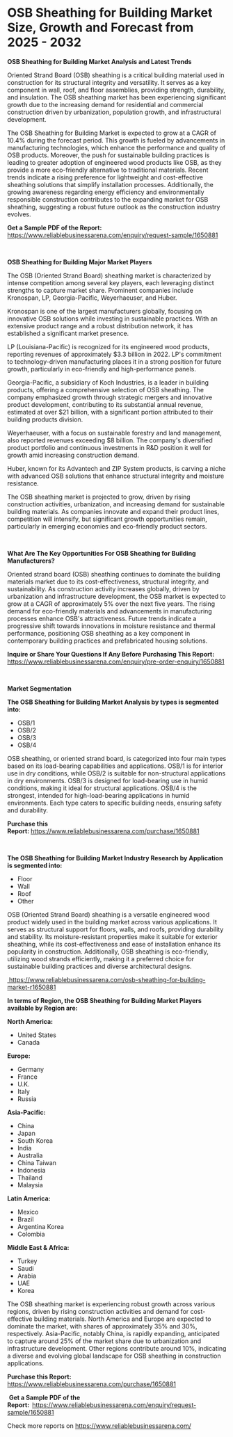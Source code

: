 <p><h1>OSB Sheathing for Building Market Size, Growth and Forecast from 2025 - 2032</h1></p><p><strong>OSB Sheathing for Building Market Analysis and Latest Trends</strong></p>
<p><p>Oriented Strand Board (OSB) sheathing is a critical building material used in construction for its structural integrity and versatility. It serves as a key component in wall, roof, and floor assemblies, providing strength, durability, and insulation. The OSB sheathing market has been experiencing significant growth due to the increasing demand for residential and commercial construction driven by urbanization, population growth, and infrastructural development.</p><p>The OSB Sheathing for Building Market is expected to grow at a CAGR of 10.4% during the forecast period. This growth is fueled by advancements in manufacturing technologies, which enhance the performance and quality of OSB products. Moreover, the push for sustainable building practices is leading to greater adoption of engineered wood products like OSB, as they provide a more eco-friendly alternative to traditional materials. Recent trends indicate a rising preference for lightweight and cost-effective sheathing solutions that simplify installation processes. Additionally, the growing awareness regarding energy efficiency and environmentally responsible construction contributes to the expanding market for OSB sheathing, suggesting a robust future outlook as the construction industry evolves.</p></p>
<p><strong>Get a Sample PDF of the Report:&nbsp;</strong> <a href="https://www.reliablebusinessarena.com/enquiry/request-sample/1650881?utm_campaign=2793&utm_medium=2&utm_source=Github&utm_content=ia&utm_term=24032025&utm_id=osb-sheathing-for-building">https://www.reliablebusinessarena.com/enquiry/request-sample/1650881</a></p>
<p>&nbsp;</p>
<p><strong>OSB Sheathing for Building Major Market Players</strong></p>
<p><p>The OSB (Oriented Strand Board) sheathing market is characterized by intense competition among several key players, each leveraging distinct strengths to capture market share. Prominent companies include Kronospan, LP, Georgia-Pacific, Weyerhaeuser, and Huber. </p><p>Kronospan is one of the largest manufacturers globally, focusing on innovative OSB solutions while investing in sustainable practices. With an extensive product range and a robust distribution network, it has established a significant market presence. </p><p>LP (Louisiana-Pacific) is recognized for its engineered wood products, reporting revenues of approximately $3.3 billion in 2022. LP's commitment to technology-driven manufacturing places it in a strong position for future growth, particularly in eco-friendly and high-performance panels.</p><p>Georgia-Pacific, a subsidiary of Koch Industries, is a leader in building products, offering a comprehensive selection of OSB sheathing. The company emphasized growth through strategic mergers and innovative product development, contributing to its substantial annual revenue, estimated at over $21 billion, with a significant portion attributed to their building products division. </p><p>Weyerhaeuser, with a focus on sustainable forestry and land management, also reported revenues exceeding $8 billion. The company's diversified product portfolio and continuous investments in R&D position it well for growth amid increasing construction demand.</p><p>Huber, known for its Advantech and ZIP System products, is carving a niche with advanced OSB solutions that enhance structural integrity and moisture resistance. </p><p>The OSB sheathing market is projected to grow, driven by rising construction activities, urbanization, and increasing demand for sustainable building materials. As companies innovate and expand their product lines, competition will intensify, but significant growth opportunities remain, particularly in emerging economies and eco-friendly product sectors.</p></p>
<p>&nbsp;</p>
<p><strong>What Are The Key Opportunities For OSB Sheathing for Building Manufacturers?</strong></p>
<p><p>Oriented strand board (OSB) sheathing continues to dominate the building materials market due to its cost-effectiveness, structural integrity, and sustainability. As construction activity increases globally, driven by urbanization and infrastructure development, the OSB market is expected to grow at a CAGR of approximately 5% over the next five years. The rising demand for eco-friendly materials and advancements in manufacturing processes enhance OSB's attractiveness. Future trends indicate a progressive shift towards innovations in moisture resistance and thermal performance, positioning OSB sheathing as a key component in contemporary building practices and prefabricated housing solutions.</p></p>
<p><strong>Inquire or Share Your Questions If Any Before Purchasing This Report:</strong> <a href="https://www.reliablebusinessarena.com/enquiry/pre-order-enquiry/1650881?utm_campaign=2793&utm_medium=2&utm_source=Github&utm_content=ia&utm_term=24032025&utm_id=osb-sheathing-for-building">https://www.reliablebusinessarena.com/enquiry/pre-order-enquiry/1650881</a></p>
<p>&nbsp;</p>
<p><strong>Market Segmentation</strong></p>
<p><strong>The OSB Sheathing for Building Market Analysis by types is segmented into:</strong></p>
<p><ul><li>OSB/1</li><li>OSB/2</li><li>OSB/3</li><li>OSB/4</li></ul></p>
<p><p>OSB sheathing, or oriented strand board, is categorized into four main types based on its load-bearing capabilities and applications. OSB/1 is for interior use in dry conditions, while OSB/2 is suitable for non-structural applications in dry environments. OSB/3 is designed for load-bearing use in humid conditions, making it ideal for structural applications. OSB/4 is the strongest, intended for high-load-bearing applications in humid environments. Each type caters to specific building needs, ensuring safety and durability.</p></p>
<p><strong>Purchase this Report:&nbsp;</strong><a href="https://www.reliablebusinessarena.com/purchase/1650881?utm_campaign=2793&utm_medium=2&utm_source=Github&utm_content=ia&utm_term=24032025&utm_id=osb-sheathing-for-building">https://www.reliablebusinessarena.com/purchase/1650881</a></p>
<p>&nbsp;</p>
<p><strong>The OSB Sheathing for Building Market Industry Research by Application is segmented into:</strong></p>
<p><ul><li>Floor</li><li>Wall</li><li>Roof</li><li>Other</li></ul></p>
<p><p>OSB (Oriented Strand Board) sheathing is a versatile engineered wood product widely used in the building market across various applications. It serves as structural support for floors, walls, and roofs, providing durability and stability. Its moisture-resistant properties make it suitable for exterior sheathing, while its cost-effectiveness and ease of installation enhance its popularity in construction. Additionally, OSB sheathing is eco-friendly, utilizing wood strands efficiently, making it a preferred choice for sustainable building practices and diverse architectural designs.</p></p>
<p><a href="https://www.reliablebusinessarena.com/osb-sheathing-for-building-market-r1650881?utm_campaign=2793&utm_medium=2&utm_source=Github&utm_content=ia&utm_term=24032025&utm_id=osb-sheathing-for-building">&nbsp;https://www.reliablebusinessarena.com/osb-sheathing-for-building-market-r1650881</a></p>
<p><strong>In terms of Region, the OSB Sheathing for Building Market Players available by Region are:</strong></p>
<p>
    <p> <strong> North America: </strong>
        <ul>
            <li>United States</li>
            <li>Canada</li>
        </ul>
        </p> 
    <p> <strong> Europe: </strong>
        <ul>
            <li>Germany</li>
            <li>France</li>
            <li>U.K.</li>
            <li>Italy</li>
            <li>Russia</li>
        </ul>
        </p> 
    <p> <strong> Asia-Pacific: </strong>
        <ul>
            <li>China</li>
            <li>Japan</li>
            <li>South Korea</li>
            <li>India</li>
            <li>Australia</li>
            <li>China Taiwan</li>
            <li>Indonesia</li>
            <li>Thailand</li>
            <li>Malaysia</li>
        </ul>
        </p> 
    <p> <strong> Latin America: </strong>
        <ul>
            <li>Mexico</li>
            <li>Brazil</li>
            <li>Argentina Korea</li>
            <li>Colombia</li>
        </ul>
        </p> 
    <p> <strong> Middle East & Africa: </strong>
        <ul>
            <li>Turkey</li>
            <li>Saudi</li>
            <li>Arabia</li>
            <li>UAE</li>
            <li>Korea</li>
        </ul>
    </p>
    </p>
<p><p>The OSB sheathing market is experiencing robust growth across various regions, driven by rising construction activities and demand for cost-effective building materials. North America and Europe are expected to dominate the market, with shares of approximately 35% and 30%, respectively. Asia-Pacific, notably China, is rapidly expanding, anticipated to capture around 25% of the market share due to urbanization and infrastructure development. Other regions contribute around 10%, indicating a diverse and evolving global landscape for OSB sheathing in construction applications.</p></p>
<p><strong>Purchase this Report: </strong><a href="https://www.reliablebusinessarena.com/purchase/1650881?utm_campaign=2793&utm_medium=2&utm_source=Github&utm_content=ia&utm_term=24032025&utm_id=osb-sheathing-for-building">https://www.reliablebusinessarena.com/purchase/1650881</a></p>
<p>&nbsp;<strong>Get a Sample PDF of the Report:&nbsp;&nbsp;</strong><a href="https://www.reliablebusinessarena.com/enquiry/request-sample/1650881?utm_campaign=2793&utm_medium=2&utm_source=Github&utm_content=ia&utm_term=24032025&utm_id=osb-sheathing-for-building">https://www.reliablebusinessarena.com/enquiry/request-sample/1650881</a></p>
<p><strong></strong></p>
<p>Check more reports on <a href="https://www.reliablebusinessarena.com/?utm_campaign=2793&utm_medium=2&utm_source=Github&utm_content=ia&utm_term=24032025&utm_id=osb-sheathing-for-building">https://www.reliablebusinessarena.com/</a></p>